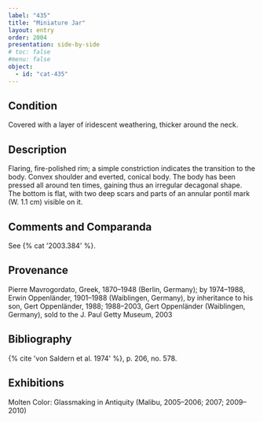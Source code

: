 ```yaml
---
label: "435"
title: "Miniature Jar"
layout: entry
order: 2004
presentation: side-by-side
# toc: false
#menu: false 
object:
  - id: "cat-435"
---
```


## Condition

Covered with a layer of iridescent weathering, thicker around the neck.

## Description

Flaring, fire-polished rim; a simple constriction indicates the transition to the body. Convex shoulder and everted, conical body. The body has been pressed all around ten times, gaining thus an irregular decagonal shape. The bottom is flat, with two deep scars and parts of an annular pontil mark (W. 1.1 cm) visible on it.

## Comments and Comparanda

See {% cat '2003.384' %}.

## Provenance

Pierre Mavrogordato, Greek, 1870–1948 (Berlin, Germany); by 1974–1988, Erwin Oppenländer, 1901–1988 (Waiblingen, Germany), by inheritance to his son, Gert Oppenländer, 1988; 1988–2003, Gert Oppenländer (Waiblingen, Germany), sold to the J. Paul Getty Museum, 2003

## Bibliography

{% cite 'von Saldern et al. 1974' %}, p. 206, no. 578.

## Exhibitions

Molten Color: Glassmaking in Antiquity (Malibu, 2005–2006; 2007; 2009–2010)
